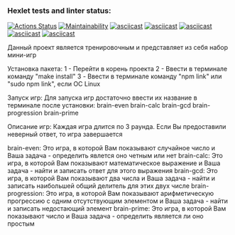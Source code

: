 ### Hexlet tests and linter status:
[![Actions Status](https://github.com/ShiY4/frontend-project-44/actions/workflows/hexlet-check.yml/badge.svg)](https://github.com/ShiY4/frontend-project-44/actions)
[![Maintainability](https://api.codeclimate.com/v1/badges/a85ed56cdbdbe9a4faff/maintainability)](https://codeclimate.com/github/ShiY4/frontend-project-44/maintainability)
[![asciicast](https://asciinema.org/a/dk63Y3LEsheqjowN2zLzFytlA.svg)](https://asciinema.org/a/dk63Y3LEsheqjowN2zLzFytlA)
[![asciicast](https://asciinema.org/a/mvWvJb67j3xwPwRsGrfcZL2ZH.svg)](https://asciinema.org/a/mvWvJb67j3xwPwRsGrfcZL2ZH)
[![asciicast](https://asciinema.org/a/wA7krtAlra7Q9ldVZ0sjcMsa3.svg)](https://asciinema.org/a/wA7krtAlra7Q9ldVZ0sjcMsa3)
[![asciicast](https://asciinema.org/a/m3KvbLlWqoODvHKp3gD4XTg4S.svg)](https://asciinema.org/a/m3KvbLlWqoODvHKp3gD4XTg4S)
[![asciicast](https://asciinema.org/a/9tZiuUFOZps1FdutYwTL0DPcI.svg)](https://asciinema.org/a/9tZiuUFOZps1FdutYwTL0DPcI)

Данный проект является тренировочным и представляет из себя набор мини-игр

Установка пакета:
1 - Перейти в корень проекта
2 - Ввести в терминале команду "make install"
3 - Ввести в терминале команду "npm link" или "sudo npm link", если ОС Linux

Запуск игр:
  Для запуска игр достаточно ввести их название в терминале после установки:
    brain-even
    brain-calc
    brain-gcd
    brain-progression
    brain-prime

Описание игр:
  Каждая игра длится по 3 раунда. Если Вы предоставили неверный ответ, то игра завершается

  brain-even:
    Это игра, в которой Вам показывают случайное число и Ваша задача - определить явлется оно четным или нет
  brain-calc:
    Это игра, в которой Вам показывают математическое выражение и Ваша задача - найти и записать ответ для этого выражения
  brain-gcd:
    Это игра, в которой Вам показывают два числа и Ваша задача - найти и записать наибольшей общий делитель для этих двух числе
  brain-progression:
    Это игра, в которой Вам показывают арифметическую прогрессию с одним отсутствующим элементом и Ваша задача - найти и записать недостающий элемент
  brain-prime:
    Это игра, в которой Вам показывают число и Ваша задача - определить является ли оно простым